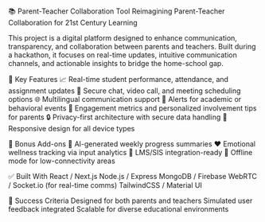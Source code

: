 📚 Parent-Teacher Collaboration Tool
Reimagining Parent-Teacher Collaboration for 21st Century Learning

This project is a digital platform designed to enhance communication, transparency, and collaboration between parents and teachers. Built during a hackathon, it focuses on real-time updates, intuitive communication channels, and actionable insights to bridge the home-school gap.

🚀 Key Features
    📈 Real-time student performance, attendance, and assignment updates
    💬 Secure chat, video call, and meeting scheduling options
    🌐 Multilingual communication support
    🔔 Alerts for academic or behavioral events
    🧭 Engagement metrics and personalized involvement tips for parents
    🔒 Privacy-first architecture with secure data handling
    📱 Responsive design for all device types

🌟 Bonus Add-ons
    🧠 AI-generated weekly progress summaries
    ❤️ Emotional wellness tracking via input analytics
    🔗 LMS/SIS integration-ready
    📶 Offline mode for low-connectivity areas

✅ Built With
    React / Next.js
    Node.js / Express
    MongoDB / Firebase
    WebRTC / Socket.io (for real-time comms)
    TailwindCSS / Material UI

🧪 Success Criteria
    Designed for both parents and teachers
    Simulated user feedback integrated
    Scalable for diverse educational environments
